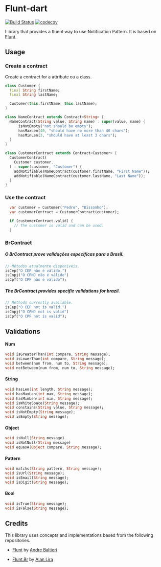 
# Flunt-dart

[![Build Status](https://travis-ci.org/pbissonho/flunt-dart.svg?branch=master)](https://travis-ci.org/pbissonho/flunt-dart)
[![codecov](https://codecov.io/gh/pbissonho/flunt-dart/branch/master/graph/badge.svg)](https://codecov.io/gh/pbissonho/flunt-dart)

Library that provides a fluent way to use Notification Pattern. It is based on [Flunt](https://github.com/andrebaltieri/flunt).

## Usage

### Create a contract

Create a contract for a attribute ou a class.

``` dart
class Customer {
  final String firstName;
  final String lastName;

  Customer(this.firstName, this.lastName);
}

class NameContract extends Contract<String> {
  NameContract(String value, String name) : super(value, name) {
      isNotEmpty("not should be empty");
      hasMaxLen(40, "should have no more than 40 chars");
      hasMinLen(3, "should have at least 3 chars");
  }
}

class CustomerContract extends Contract<Customer> {
  CustomerContract(
    Customer customer,
  ) : super(customer, "Customer") {
    addNotifiable(NameContract(customer.firstName, "First Name"));
    addNotifiable(NameContract(customer.lastName, "Last Name"));
  }
}

```
### Use the contract
  
``` dart
  var customer = Customer("Pedro", "Bissonho");
  var customerContract = CustomerContract(customer);

  if (customerContract.valid) {
    // The customer is valid and can be used.
  }
```

### BrContract

##### O BrContract prove validações especificas para o Brasil.
``` dart
// Métodos atualmente disponíveis.
isCep("O CEP não é válido.")
isCnpj("O CPNJ não é válido")
isCpf("O CPF não é válido");
```
##### The BrContract provides specific validations for brazil.
``` dart
// Methods currently available.
isCep("O CEP not is valid.")
isCnpj("O CPNJ not is valid")
isCpf("O CPF not is valid");
```


## Validations
  
#### Num

``` dart
void isGreaterThan(int compare, String message);
void isLowerThan(int compare, String message);
void between(num from, num to, String message);
void notBetween(num from, num to, String message);
 ```  
#### String

``` dart
void hasLen(int length, String message);
void hasMaxLen(int max, String message);
void hasMinLen(int min, String message);
void isWhiteSpace(String message); 
void constains(String value, String message);
void isNotEmpty(String message); 
void isEmpty(String message);
 ``` 
#### Object

``` dart
void isNull(String message)
void isNotNull(String message)
void equasA(Object compare, String message); 
```

#### Pattern
``` dart
void matchs(String pattern, String message);
void isUrl(String message);
void isEmail(String message);
void isDigit(String message);
``` 

#### Bool

``` dart
void isTrue(String message);
void isFalse(String message); 
``` 


## Credits

This library uses concepts and implementations based from the following repositories.

- [Flunt](https://github.com/andrebaltieri/flunt) by [Andre Baltieri](https://github.com/andrebaltieri)

- [Flunt.Br](https://github.com/andrebaltieri/flunt) by [Alan Lira](https://github.com/lira92)